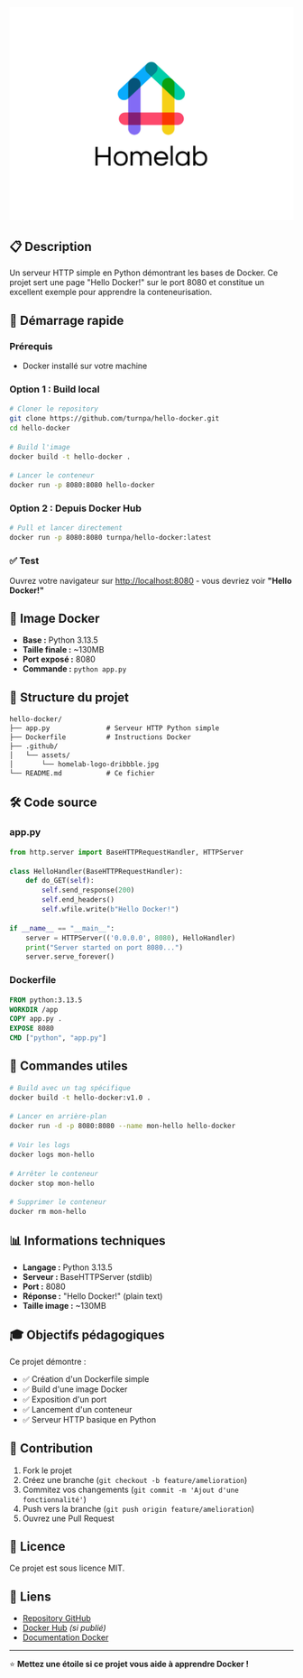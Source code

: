 ![Project Banner](.github/assets/homelab-logo-dribbble.jpg)

## 📋 Description

Un serveur HTTP simple en Python démontrant les bases de Docker. Ce projet sert une page "Hello Docker!" sur le port 8080 et constitue un excellent exemple pour apprendre la conteneurisation.

## 🚀 Démarrage rapide

### Prérequis
- Docker installé sur votre machine

### Option 1 : Build local

```bash
# Cloner le repository
git clone https://github.com/turnpa/hello-docker.git
cd hello-docker

# Build l'image
docker build -t hello-docker .

# Lancer le conteneur
docker run -p 8080:8080 hello-docker
```

### Option 2 : Depuis Docker Hub

```bash
# Pull et lancer directement
docker run -p 8080:8080 turnpa/hello-docker:latest
```

### ✅ Test

Ouvrez votre navigateur sur [http://localhost:8080](http://localhost:8080) - vous devriez voir **"Hello Docker!"**

## 🐳 Image Docker

- **Base :** Python 3.13.5
- **Taille finale :** ~130MB
- **Port exposé :** 8080
- **Commande :** `python app.py`

## 📁 Structure du projet

```
hello-docker/
├── app.py              # Serveur HTTP Python simple
├── Dockerfile          # Instructions Docker
├── .github/
│   └── assets/
│       └── homelab-logo-dribbble.jpg
└── README.md           # Ce fichier
```

## 🛠️ Code source

### app.py
```python
from http.server import BaseHTTPRequestHandler, HTTPServer

class HelloHandler(BaseHTTPRequestHandler):
    def do_GET(self):
        self.send_response(200)
        self.end_headers()
        self.wfile.write(b"Hello Docker!")

if __name__ == "__main__":
    server = HTTPServer(('0.0.0.0', 8080), HelloHandler)
    print("Server started on port 8080...")
    server.serve_forever()
```

### Dockerfile
```dockerfile
FROM python:3.13.5
WORKDIR /app
COPY app.py .
EXPOSE 8080
CMD ["python", "app.py"]
```

## 🔧 Commandes utiles

```bash
# Build avec un tag spécifique
docker build -t hello-docker:v1.0 .

# Lancer en arrière-plan
docker run -d -p 8080:8080 --name mon-hello hello-docker

# Voir les logs
docker logs mon-hello

# Arrêter le conteneur
docker stop mon-hello

# Supprimer le conteneur
docker rm mon-hello
```

## 📊 Informations techniques

- **Langage :** Python 3.13.5
- **Serveur :** BaseHTTPServer (stdlib)
- **Port :** 8080
- **Réponse :** "Hello Docker!" (plain text)
- **Taille image :** ~130MB

## 🎓 Objectifs pédagogiques

Ce projet démontre :
- ✅ Création d'un Dockerfile simple
- ✅ Build d'une image Docker
- ✅ Exposition d'un port
- ✅ Lancement d'un conteneur
- ✅ Serveur HTTP basique en Python

## 🤝 Contribution

1. Fork le projet
2. Créez une branche (`git checkout -b feature/amelioration`)
3. Commitez vos changements (`git commit -m 'Ajout d'une fonctionnalité'`)
4. Push vers la branche (`git push origin feature/amelioration`)
5. Ouvrez une Pull Request

## 📄 Licence

Ce projet est sous licence MIT.

## 🔗 Liens

- [Repository GitHub](https://github.com/turnpa/hello-docker)
- [Docker Hub](https://hub.docker.com/r/turnpa/hello-docker) *(si publié)*
- [Documentation Docker](https://docs.docker.com/)

---

⭐ **Mettez une étoile si ce projet vous aide à apprendre Docker !**
